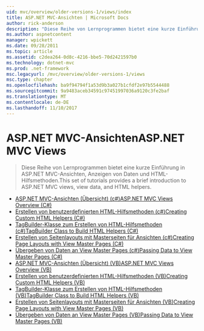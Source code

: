 ```yaml
---
uid: mvc/overview/older-versions-1/views/index
title: ASP.NET MVC-Ansichten | Microsoft Docs
author: rick-anderson
description: "Diese Reihe von Lernprogrammen bietet eine kurze Einführung in ASP.NET MVC-Ansichten, Anzeigen von Daten und HTML-Hilfsmethoden."
ms.author: aspnetcontent
manager: wpickett
ms.date: 09/28/2011
ms.topic: article
ms.assetid: c2dea264-0d8c-4216-bbe5-70d2421597b0
ms.technology: dotnet-mvc
ms.prod: .net-framework
msc.legacyurl: /mvc/overview/older-versions-1/views
msc.type: chapter
ms.openlocfilehash: ba9f94794f1a53d9b3a027b1cfdf2e97b5544488
ms.sourcegitcommit: 9a9483aceb34591c97451997036a9120c3fe2baf
ms.translationtype: MT
ms.contentlocale: de-DE
ms.lasthandoff: 11/10/2017
---
```

<a name="aspnet-mvc-views"></a><span data-ttu-id="4f057-103">ASP.NET MVC-Ansichten</span><span class="sxs-lookup"><span data-stu-id="4f057-103">ASP.NET MVC Views</span></span>
====================
> <span data-ttu-id="4f057-104">Diese Reihe von Lernprogrammen bietet eine kurze Einführung in ASP.NET MVC-Ansichten, Anzeigen von Daten und HTML-Hilfsmethoden.</span><span class="sxs-lookup"><span data-stu-id="4f057-104">This set of tutorials provides a brief introduction to ASP.NET MVC views, view data, and HTML helpers.</span></span>


- [<span data-ttu-id="4f057-105">ASP.NET MVC-Ansichten (Übersicht) (c#)</span><span class="sxs-lookup"><span data-stu-id="4f057-105">ASP.NET MVC Views Overview (C#)</span></span>](asp-net-mvc-views-overview-cs.md)
- [<span data-ttu-id="4f057-106">Erstellen von benutzerdefinierten HTML-Hilfsmethoden (c#)</span><span class="sxs-lookup"><span data-stu-id="4f057-106">Creating Custom HTML Helpers (C#)</span></span>](creating-custom-html-helpers-cs.md)
- [<span data-ttu-id="4f057-107">TagBuilder-Klasse zum Erstellen von HTML-Hilfsmethoden (c#)</span><span class="sxs-lookup"><span data-stu-id="4f057-107">TagBuilder Class to Build HTML Helpers (C#)</span></span>](using-the-tagbuilder-class-to-build-html-helpers-cs.md)
- [<span data-ttu-id="4f057-108">Erstellen von Seitenlayouts mit Masterseiten für Ansichten (c#)</span><span class="sxs-lookup"><span data-stu-id="4f057-108">Creating Page Layouts with View Master Pages (C#)</span></span>](creating-page-layouts-with-view-master-pages-cs.md)
- [<span data-ttu-id="4f057-109">Übergeben von Daten an View Master Pages (c#)</span><span class="sxs-lookup"><span data-stu-id="4f057-109">Passing Data to View Master Pages (C#)</span></span>](passing-data-to-view-master-pages-cs.md)
- [<span data-ttu-id="4f057-110">ASP.NET MVC-Ansichten (Übersicht) (VB)</span><span class="sxs-lookup"><span data-stu-id="4f057-110">ASP.NET MVC Views Overview (VB)</span></span>](asp-net-mvc-views-overview-vb.md)
- [<span data-ttu-id="4f057-111">Erstellen von benutzerdefinierten HTML-Hilfsmethoden (VB)</span><span class="sxs-lookup"><span data-stu-id="4f057-111">Creating Custom HTML Helpers (VB)</span></span>](creating-custom-html-helpers-vb.md)
- [<span data-ttu-id="4f057-112">TagBuilder-Klasse zum Erstellen von HTML-Hilfsmethoden (VB)</span><span class="sxs-lookup"><span data-stu-id="4f057-112">TagBuilder Class to Build HTML Helpers (VB)</span></span>](using-the-tagbuilder-class-to-build-html-helpers-vb.md)
- [<span data-ttu-id="4f057-113">Erstellen von Seitenlayouts mit Masterseiten für Ansichten (VB)</span><span class="sxs-lookup"><span data-stu-id="4f057-113">Creating Page Layouts with View Master Pages (VB)</span></span>](creating-page-layouts-with-view-master-pages-vb.md)
- [<span data-ttu-id="4f057-114">Übergeben von Daten an View Master Pages (VB)</span><span class="sxs-lookup"><span data-stu-id="4f057-114">Passing Data to View Master Pages (VB)</span></span>](passing-data-to-view-master-pages-vb.md)
